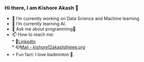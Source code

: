 ### Hi there, I am Kishore Akash 👋


* 🔭 I’m currently working on Data Science and Machine learning
* 🌱 I’m currently learning AI.
* 💬 Ask me about programming:raising_hand:.
* 📫 How to reach me: <br>
      * :love_letter:[LinkedIn](https://www.linkedin.com/in/kishore-akash-b76120193/)<br>
      * :mailbox_closed:[Mail - kishore12akash@ieee.org](https://mail.google.com/)
* ⚡ Fun fact: I love badminton :tennis:.

